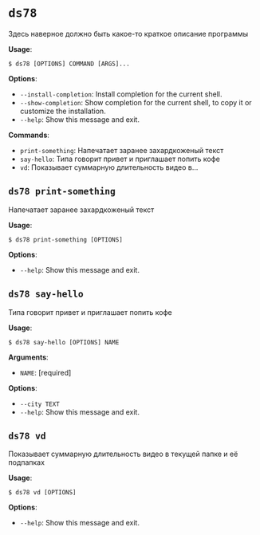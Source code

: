 # `ds78`

Здесь наверное должно быть какое-то краткое описание программы

**Usage**:

```console
$ ds78 [OPTIONS] COMMAND [ARGS]...
```

**Options**:

* `--install-completion`: Install completion for the current shell.
* `--show-completion`: Show completion for the current shell, to copy it or customize the installation.
* `--help`: Show this message and exit.

**Commands**:

* `print-something`: Напечатает заранее захардкоженый текст
* `say-hello`: Типа говорит привет и приглашает попить кофе
* `vd`: Показывает суммарную длительность видео в...

## `ds78 print-something`

Напечатает заранее захардкоженый текст

**Usage**:

```console
$ ds78 print-something [OPTIONS]
```

**Options**:

* `--help`: Show this message and exit.

## `ds78 say-hello`

Типа говорит привет и приглашает попить кофе

**Usage**:

```console
$ ds78 say-hello [OPTIONS] NAME
```

**Arguments**:

* `NAME`: [required]

**Options**:

* `--city TEXT`
* `--help`: Show this message and exit.

## `ds78 vd`

Показывает суммарную длительность видео в текущей папке и её подпапках

**Usage**:

```console
$ ds78 vd [OPTIONS]
```

**Options**:

* `--help`: Show this message and exit.
